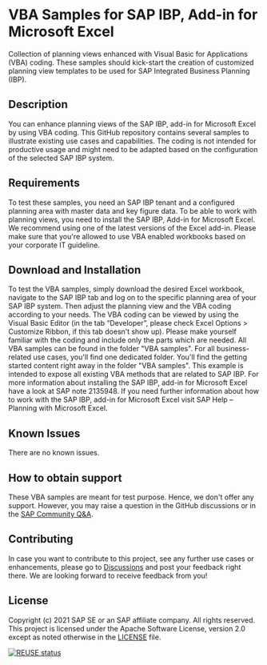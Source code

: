 # VBA Samples for SAP IBP, Add-in for Microsoft Excel

Collection of planning views enhanced with Visual Basic for Applications (VBA) coding. These samples should kick-start the creation of customized planning view templates to be used for SAP Integrated Business Planning (IBP).

## Description

You can enhance planning views of the SAP IBP, add-in for Microsoft Excel by using VBA coding. This GitHub repository contains several samples to illustrate existing use cases and capabilities. The coding is not intended for productive usage and might need to be adapted based on the configuration of the selected SAP IBP system.

## Requirements

To test these samples, you need an SAP IBP tenant and a configured planning area with master data and key figure data. To be able to work with planning views, you need to install the SAP IBP, Add-in for Microsoft Excel. We recommend using one of the latest versions of the Excel add-in. Please make sure that you're allowed to use VBA enabled workbooks based on your corporate IT guideline. 

## Download and Installation

To test the VBA samples, simply download the desired Excel workbook, navigate to the SAP IBP tab and log on to the specific planning area of your SAP IBP system. Then adjust the planning view and the VBA coding according to your needs. The VBA coding can be viewed by using the Visual Basic Editor (in the tab “Developer”, please check Excel Options > Customize Ribbon, if this tab doesn’t show up). Please make yourself familiar with the coding and include only the parts which are needed.
All VBA samples can be found in the folder "VBA samples". For all business-related use cases, you'll find one dedicated folder. You'll find the getting started content right away in the folder "VBA samples". This example is intended to expose all existing VBA methods that are related to SAP IBP.
For more information about installing the SAP IBP, add-in for Microsoft Excel have a look at SAP note 2135948.
If you need further information about how to work with the SAP IBP, add-in for Microsoft Excel visit SAP Help – Planning with Microsoft Excel.

## Known Issues

There are no known issues.

## How to obtain support

These VBA samples are meant for test purpose. Hence, we don't offer any support. 
However, you may raise a question in the GitHub discussions or in the [SAP Community Q&A](https://answers.sap.com/index.html).

## Contributing

In case you want to contribute to this project, see any further use cases or enhancements, please go to [Discussions](https://github.com/SAP-samples/integrated-business-planning-excel-add-in-vba-samples/discussions) and post your feedback right there. We are looking forward to receive feedback from you!

## License
Copyright (c) 2021 SAP SE or an SAP affiliate company. All rights reserved. This project is licensed under the Apache Software License, version 2.0 except as noted otherwise in the [LICENSE](LICENSES/Apache-2.0.txt) file.

[![REUSE status](https://api.reuse.software/badge/github.com/SAP-samples/integrated-business-planning-excel-addin-vba-samples)](https://api.reuse.software/info/github.com/SAP-samples/integrated-business-planning-excel-addin-vba-samples)
